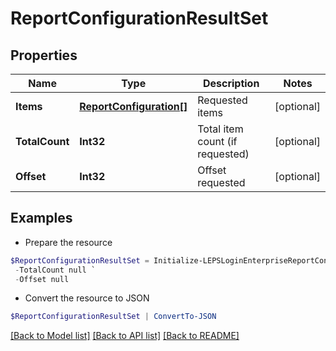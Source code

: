 # ReportConfigurationResultSet
## Properties

Name | Type | Description | Notes
------------ | ------------- | ------------- | -------------
**Items** | [**ReportConfiguration[]**](ReportConfiguration.md) | Requested items | [optional] 
**TotalCount** | **Int32** | Total item count (if requested) | [optional] 
**Offset** | **Int32** | Offset requested | [optional] 

## Examples

- Prepare the resource
```powershell
$ReportConfigurationResultSet = Initialize-LEPSLoginEnterpriseReportConfigurationResultSet  -Items null `
 -TotalCount null `
 -Offset null
```

- Convert the resource to JSON
```powershell
$ReportConfigurationResultSet | ConvertTo-JSON
```

[[Back to Model list]](../README.md#documentation-for-models) [[Back to API list]](../README.md#documentation-for-api-endpoints) [[Back to README]](../README.md)

